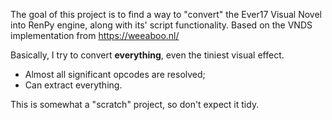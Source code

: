 The goal of this project is to find a way to "convert" the Ever17 Visual Novel into RenPy engine, along with its' script functionality. Based on the VNDS implementation from https://weeaboo.nl/

Basically, I try to convert __everything__, even the tiniest visual effect.
- Almost all significant opcodes are resolved;
- Can extract everything.

This is somewhat a "scratch" project, so don't expect it tidy.
